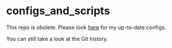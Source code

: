 # configs_and_scripts

This repo is obolete. Please look [here](https://github.com/butla/machine_setups) for my up-to-date configs.

You can still take a look at the Git history.
